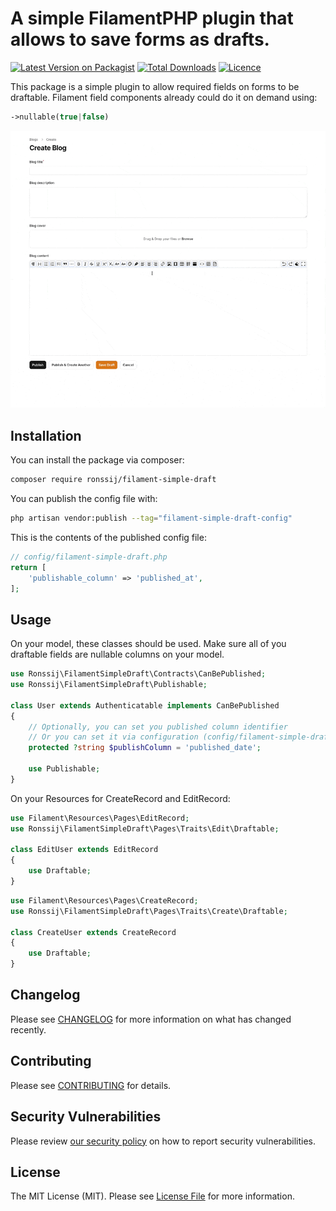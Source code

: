 # A simple FilamentPHP plugin that allows to save forms as drafts.

[![Latest Version on Packagist](https://img.shields.io/packagist/v/ronssij/filament-simple-draft.svg?style=flat-square)](https://packagist.org/packages/ronssij/filament-simple-draft)
[![Total Downloads](https://img.shields.io/packagist/dt/ronssij/filament-simple-draft)](https://packagist.org/packages/ronssij/filament-simple-draft/stats)
[![Licence](https://img.shields.io/github/license/ronssij/filament-simple-draft)](LICENSE.md)

This package is a simple plugin to allow required fields on forms to be draftable. Filament field components already could do it on demand using:
```php
->nullable(true|false)
```

<img src="https://raw.githubusercontent.com/ronssij/filament-simple-draft/1.x/screens/sample-draft.gif">

## Installation

You can install the package via composer:

```bash
composer require ronssij/filament-simple-draft
```

You can publish the config file with:

```bash
php artisan vendor:publish --tag="filament-simple-draft-config"
```

This is the contents of the published config file:

```php
// config/filament-simple-draft.php
return [
    'publishable_column' => 'published_at',
];
```

## Usage

On your model, these classes should be used. Make sure all of you draftable fields are nullable columns on your model.
```php
use Ronssij\FilamentSimpleDraft\Contracts\CanBePublished;
use Ronssij\FilamentSimpleDraft\Publishable;

class User extends Authenticatable implements CanBePublished
{
    // Optionally, you can set you published column identifier
    // Or you can set it via configuration (config/filament-simple-draft.php).
    protected ?string $publishColumn = 'published_date';

    use Publishable;
}
```

On your Resources for CreateRecord and EditRecord:
```php
use Filament\Resources\Pages\EditRecord;
use Ronssij\FilamentSimpleDraft\Pages\Traits\Edit\Draftable;

class EditUser extends EditRecord
{
    use Draftable;
}
```

```php
use Filament\Resources\Pages\CreateRecord;
use Ronssij\FilamentSimpleDraft\Pages\Traits\Create\Draftable;

class CreateUser extends CreateRecord
{
    use Draftable;
}
```

<!-- ## Testing
```bash
composer test
``` -->

## Changelog

Please see [CHANGELOG](CHANGELOG.md) for more information on what has changed recently.

## Contributing

Please see [CONTRIBUTING](.github/CONTRIBUTING.md) for details.

## Security Vulnerabilities

Please review [our security policy](../../security/policy) on how to report security vulnerabilities.

## License
The MIT License (MIT). Please see [License File](LICENSE.md) for more information.
